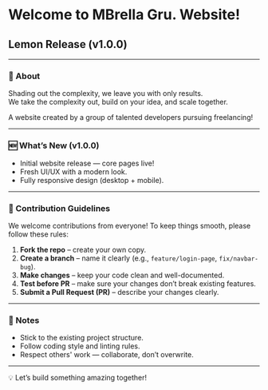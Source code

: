 # Welcome to **MBrella Gru. Website**!  
## Lemon Release (v1.0.0)  

---

### 🌟 About
Shading out the complexity, we leave you with only results.  
We take the complexity out, build on your idea, and scale together.  

A website created by a group of talented developers pursuing freelancing!  

---

### 🆕 What’s New (v1.0.0)
- Initial website release — core pages live!  
- Fresh UI/UX with a modern look.  
- Fully responsive design (desktop + mobile).  

---

### 🤝 Contribution Guidelines

We welcome contributions from everyone! To keep things smooth, please follow these rules:  

1. **Fork the repo** – create your own copy.  
2. **Create a branch** – name it clearly (e.g., `feature/login-page`, `fix/navbar-bug`).  
3. **Make changes** – keep your code clean and well-documented.  
4. **Test before PR** – make sure your changes don’t break existing features.  
5. **Submit a Pull Request (PR)** – describe your changes clearly.  

---

### 📌 Notes
- Stick to the existing project structure.  
- Follow coding style and linting rules.  
- Respect others' work — collaborate, don’t overwrite.  

---

💡 Let’s build something amazing together!  
